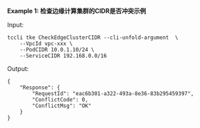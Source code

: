 **Example 1: 检查边缘计算集群的CIDR是否冲突示例**



Input: 

```
tccli tke CheckEdgeClusterCIDR --cli-unfold-argument  \
    --VpcId vpc-xxx \
    --PodCIDR 10.0.1.10/24 \
    --ServiceCIDR 192.168.0.0/16
```

Output: 
```
{
    "Response": {
        "RequestId": "eac6b301-a322-493a-8e36-83b295459397",
        "ConflictCode": 0,
        "ConflictMsg": "OK"
    }
}
```

